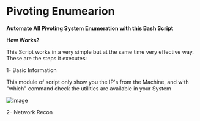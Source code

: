 # Pivoting Enumearion
**Automate All Pivoting System Enumeration with this Bash Script**

**How Works?**

This Script works in a very simple but at the same time very effective way. These are the steps it executes:

1- Basic Information

This module of script only show you the IP's from the Machine, and with "which" command check the utilities are available in your System 

![image](https://user-images.githubusercontent.com/79543461/187663474-fdd080d9-2660-4d95-bba7-8d744890033d.png)

2- Network Recon


